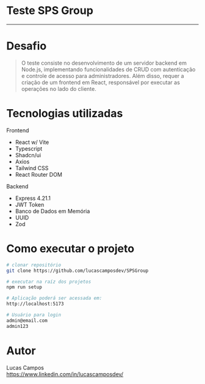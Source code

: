 # Teste SPS Group
<hr>

# Desafio

> O teste consiste no desenvolvimento de um servidor backend em Node.js, implementando funcionalidades de CRUD com autenticação e controle de acesso para administradores. Além disso, requer a criação de um frontend em React, responsável por executar as operações no lado do cliente.

# Tecnologias utilizadas

Frontend
- React w/ Vite
- Typescript
- Shadcn/ui
- Axios
- Tailwind CSS
- React Router DOM

Backend
- Express 4.21.1
- JWT Token
- Banco de Dados em Memória
- UUID
- Zod

# Como executar o projeto

```bash
# clonar repositório
git clone https://github.com/lucascamposdev/SPSGroup

# executar na raíz dos projetos
npm run setup

# Aplicação poderá ser acessada em:
http://localhost:5173

# Usuário para login
admin@email.com
admin123
```

# Autor

Lucas Campos <br/>
https://www.linkedin.com/in/lucascamposdev/







